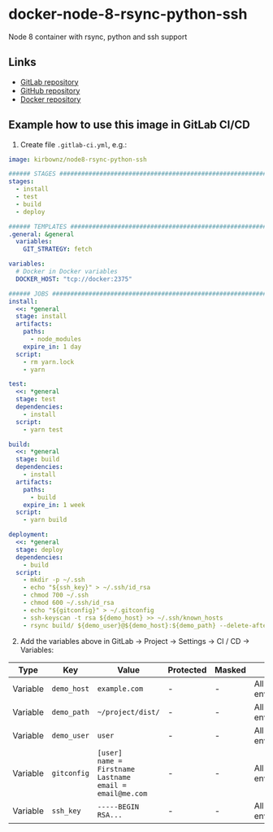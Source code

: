# docker-node-8-rsync-python-ssh
Node 8 container with rsync, python and ssh support

## Links

- [GitLab repository](https://gitlab.com/kirbo/node8-rsync-python-ssh)
- [GitHub repository](https://github.com/kirbo/node8-rsync-python-ssh)
- [Docker repository](https://hub.docker.com/repository/docker/kirbownz/node8-rsync-python-ssh)

## Example how to use this image in GitLab CI/CD

1. Create file `.gitlab-ci.yml`, e.g.:

```yml
image: kirbownz/node8-rsync-python-ssh

###### STAGES #################################################################
stages:
  - install
  - test
  - build
  - deploy

###### TEMPLATES ##############################################################
.general: &general
  variables:
    GIT_STRATEGY: fetch

variables:
  # Docker in Docker variables
  DOCKER_HOST: "tcp://docker:2375"

###### JOBS ###################################################################
install:
  <<: *general
  stage: install
  artifacts:
    paths:
      - node_modules
    expire_in: 1 day
  script:
    - rm yarn.lock
    - yarn

test:
  <<: *general
  stage: test
  dependencies:
    - install
  script:
    - yarn test

build:
  <<: *general
  stage: build
  dependencies:
    - install
  artifacts:
    paths:
      - build
    expire_in: 1 week
  script:
    - yarn build

deployment:
  <<: *general
  stage: deploy
  dependencies:
    - build
  script:
    - mkdir -p ~/.ssh
    - echo "${ssh_key}" > ~/.ssh/id_rsa
    - chmod 700 ~/.ssh
    - chmod 600 ~/.ssh/id_rsa
    - echo "${gitconfig}" > ~/.gitconfig
    - ssh-keyscan -t rsa ${demo_host} >> ~/.ssh/known_hosts
    - rsync build/ ${demo_user}@${demo_host}:${demo_path} --delete-after -r -v
```

2. Add the variables above in GitLab -> Project -> Settings -> CI / CD -> Variables:

| Type | Key | Value | Protected | Masked | Scope |
|------|-----|-------|-----------|--------|-------|
| Variable | `demo_host` | `example.com` | - | - | All environments |
| Variable | `demo_path` | `~/project/dist/` | - | - | All environments |
| Variable | `demo_user` | `user` | - | - | All environments |
| Variable | `gitconfig` | `[user]`<br>`name = Firstname Lastname`<br>`email = email@me.com` | - | - | All environments |
| Variable | `ssh_key` | `-----BEGIN RSA...` | - | - | All environments |
